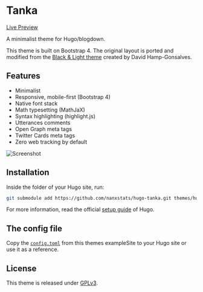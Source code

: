 # Tanka

[Live Preview](https://nanx.me/hugo-tanka/)

A minimalist theme for Hugo/blogdown.

This theme is built on Bootstrap 4. The original layout is ported and modified from the [Black & Light theme](https://github.com/davidhampgonsalves/hugo-black-and-light-theme) created by David Hamp-Gonsalves.

## Features

- Minimalist
- Responsive, mobile-first (Bootstrap 4)
- Native font stack
- Math typesetting (MathJaX)
- Syntax highlighting (highlight.js)
- Utterances comments
- Open Graph meta tags
- Twitter Cards meta tags
- Zero web tracking by default

![Screenshot](https://github.com/nanxstats/hugo-tanka/blob/master/images/screenshot.png)

## Installation

Inside the folder of your Hugo site, run:

```bash
git submodule add https://github.com/nanxstats/hugo-tanka.git themes/hugo-tanka
```

For more information, read the official [setup guide](https://gohugo.io/getting-started/installing/) of Hugo.

## The config file

Copy the [`config.toml`](https://github.com/nanxstats/hugo-tanka/blob/master/exampleSite/config.toml) from this themes exampleSite to your Hugo site or use it as a reference.

## License

This theme is released under [GPLv3](https://github.com/nanxstats/hugo-tanka/blob/master/LICENSE).
